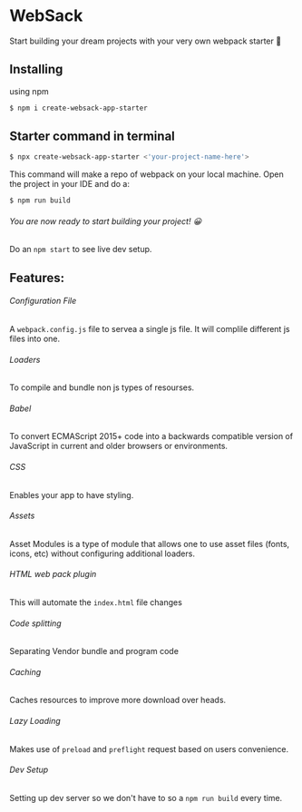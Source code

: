 # WebSack
Start building your dream projects with your very own webpack starter 🥡

## Installing
using npm
```bash
$ npm i create-websack-app-starter
```
## Starter command in terminal 
```bash
$ npx create-websack-app-starter <'your-project-name-here'>
```
This command will make a repo of webpack on your local machine. Open the project in your IDE and do a:
```bash
$ npm run build
```
###### You are now ready to start building your project! 😀

Do an ``` npm start ``` to see live dev setup.

## Features: 
###### Configuration File

A ```webpack.config.js``` file to servea a single js file. It will complile different js files into one.

###### Loaders

To compile and bundle non js types of resourses.

###### Babel

To convert ECMAScript 2015+ code into a backwards compatible version of JavaScript in current and older browsers or environments.

###### CSS

Enables your app to have styling.

###### Assets

Asset Modules is a type of module that allows one to use asset files (fonts, icons, etc) without configuring additional loaders.

###### HTML web pack plugin

This will automate the ```index.html``` file changes

###### Code splitting

Separating Vendor bundle and program code

###### Caching

Caches resources to improve more download over heads.

###### Lazy Loading

Makes use of `preload` and `preflight` request based on users convenience.

###### Dev Setup

Setting up dev server so we don't have to so a ```npm run build``` every time.

